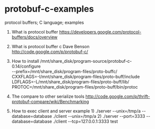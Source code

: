 protobuf-c-examples
===================

protocol buffers; C language; examples

1. What is protocol buffer
    https://developers.google.com/protocol-buffers/docs/overview

2. What is protocol buffer c
    Dave Benson
    http://code.google.com/p/protobuf-c/

3. How to install
    /mnt/share_disk/program-source/protobuf-c-0.14/configure\
    --prefix=/mnt/share_disk/program-files/proto-buffc/\
    CXXFLAGS=-I/mnt/share_disk/program-files/proto-buff/include\
    LDFLAGS=-L/mnt/share_disk/program-files/proto-buff/lib/\
    PROTOC=/mnt/share_disk/program-files/proto-buff/bin/protoc

4. The compare to other serialize tools
    http://code.google.com/p/thrift-protobuf-compare/wiki/Benchmarking

5. How to exec client and server example
    1)
    ./server --unix=/tmp/a --database=database
    ./client --unix=/tmp/a
    2)
    ./server --port=3333 --database=database
    ./client --tcp=127.0.0.1:3333
test 
